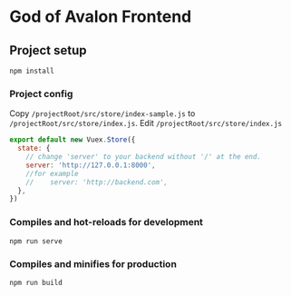 # God of Avalon Frontend

## Project setup

```
npm install
```

### Project config

Copy `/projectRoot/src/store/index-sample.js` to `/projectRoot/src/store/index.js`. Edit `/projectRoot/src/store/index.js`

```js
export default new Vuex.Store({
  state: {
    // change 'server' to your backend without '/' at the end.
    server: 'http://127.0.0.1:8000',
    //for example
    //    server: 'http://backend.com',
  },
})
```

### Compiles and hot-reloads for development

```
npm run serve
```

### Compiles and minifies for production

```
npm run build
```
<!--

### Customize configuration

See [Configuration Reference](https://cli.vuejs.org/config/).

-->
